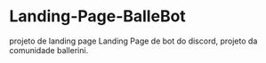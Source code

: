 # Landing-Page-BalleBot
projeto de landing page
Landing Page de bot do discord, projeto da comunidade ballerini.
